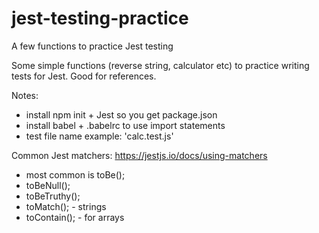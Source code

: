 # jest-testing-practice
A few functions to practice Jest testing

Some simple functions (reverse string, calculator etc) to practice writing tests for Jest. Good for references.<br>

Notes: 
- install npm init + Jest so you get package.json
- install babel + .babelrc to use import statements
- test file name example: 'calc.test.js'

Common Jest matchers:
https://jestjs.io/docs/using-matchers
- most common is toBe();
- toBeNull();
- toBeTruthy();
- toMatch(); - strings
- toContain(); - for arrays
